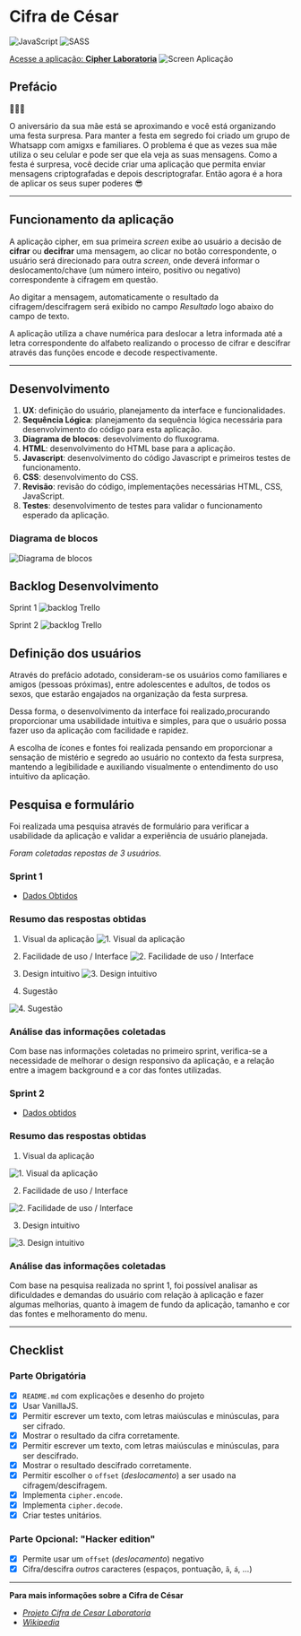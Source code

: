 # Cifra de César
![JavaScript](https://img.shields.io/badge/-JavaScript-%23F7DF1E.svg)
![SASS](https://img.shields.io/badge/-sass-%23D75893.svg)

[Acesse a aplicação: **Cipher Laboratoria**](https://layshidani.github.io/caesar-cipher/)
![Screen Aplicação](img/screen.jpg)

## Prefácio
:balloon::balloon::balloon:

O aniversário da sua mãe está se aproximando e você está organizando uma festa
surpresa. Para manter a festa em segredo foi criado um grupo de Whatsapp com
amigxs e familiares. O problema é que as vezes sua mãe utiliza o seu celular
e pode ser que ela veja as suas mensagens. Como a festa é surpresa, você
decide criar uma aplicação que permita enviar mensagens criptografadas e depois
descriptografar. Então agora é a hora de aplicar os seus super poderes 😎

---

## Funcionamento da aplicação

A aplicação cipher, em sua primeira *screen* exibe ao usuário a decisão de **cifrar** ou **decifrar** uma mensagem, ao clicar no botão correspondente, o usuário será direcionado para outra *screen*, onde deverá informar o deslocamento/chave (um número inteiro, positivo ou negativo) correspondente à cifragem em questão. 

Ao digitar a mensagem, automaticamente o resultado da cifragem/descifragem será exibido no campo *Resultado* logo abaixo do campo de texto.

A aplicação utiliza a chave numérica para deslocar a letra informada até a letra correspondente do alfabeto realizando o processo de cifrar e descifrar através das funções encode e decode respectivamente.

---

## Desenvolvimento
1. **UX**: definição do usuário, planejamento da interface e funcionalidades.
2. **Sequência Lógica**: planejamento da sequência lógica necessária para desenvolvimento do código para esta aplicação.
3. **Diagrama de blocos**: desevolvimento do fluxograma.
4. **HTML**: desenvolvimento do HTML base para a aplicação.
5. **Javascript**: desenvolvimento do código Javascript e primeiros testes de funcionamento.
6. **CSS**: desenvolvimento do CSS.
7. **Revisão**: revisão do código, implementações necessárias HTML, CSS, JavaScript.
8. **Testes**: desenvolvimento de testes para validar o funcionamento esperado da aplicação.

### Diagrama de blocos
![Diagrama de blocos](img/diagrama-de-blocos.png)

## Backlog Desenvolvimento

Sprint 1
![backlog Trello](img/backlog-sprint1.png)

Sprint 2
![backlog Trello](img/backlog-sprint2.png)


## Definição dos usuários
Através do prefácio adotado, consideram-se os usuários como familiares e amigos (pessoas próximas), entre adolescentes e adultos, de todos os sexos, que estarão engajados na organização da festa surpresa.

Dessa forma, o desenvolvimento da interface foi realizado,procurando proporcionar uma usabilidade intuitiva e simples, para que o usuário possa fazer uso da aplicação com facilidade e rapidez.

A escolha de ícones e fontes foi realizada pensando em proporcionar a sensação de mistério e segredo ao usuário no contexto da festa surpresa, mantendo a legibilidade e auxiliando visualmente o entendimento do uso intuitivo da aplicação.

## Pesquisa e formulário
Foi realizada uma pesquisa através de formulário para verificar a usabilidade da aplicação e validar a experiência de usuário planejada.

*Foram coletadas repostas de 3 usuários.*

### Sprint 1
* [Dados Obtidos](https://github.com/hlays/caesar-cipher/blob/master/pesquisa/Cipher%20-%20festa%20Surpresa%20(respostas)%20-%20Respostas%20ao%20formul%C3%A1rio%201.pdf)

### Resumo das respostas obtidas
1. Visual da aplicação
![1. Visual da aplicação](pesquisa/img/1-visual.png)

2. Facilidade de uso / Interface
![2. Facilidade de uso / Interface](pesquisa/img/2-facilidade-de-uso.png)

3. Design intuitivo
![3. Design intuitivo](pesquisa/img/3-intuitivo.png)

4. Sugestão

![4. Sugestão](pesquisa/img/4-sugestao.png)

### Análise das informações coletadas
Com base nas informações coletadas no primeiro sprint, verifica-se a necessidade de melhorar o design responsivo da aplicação, e a relação entre a imagem background e a cor das fontes utilizadas.

### Sprint 2
* [Dados obtidos](https://github.com/hlays/caesar-cipher/blob/master/pesquisa/sp2%20-%20Cipher%20-%20festa%20Surpresa%20(respostas)%20-%20Respostas%20ao%20formul%C3%A1rio%202.pdf)


### Resumo das respostas obtidas
1. Visual da aplicação

![1. Visual da aplicação](pesquisa/img/visual2.jpg)

2. Facilidade de uso / Interface

![2. Facilidade de uso / Interface](pesquisa/img/uso2.jpg)

3. Design intuitivo

![3. Design intuitivo](pesquisa/img/intuitivo2.jpg)


### Análise das informações coletadas
Com base na pesquisa realizada no sprint 1, foi possível analisar as dificuldades e demandas do usuário com relação à aplicação e fazer algumas melhorias, quanto à imagem de fundo da aplicação, tamanho e cor das fontes e melhoramento do menu.

---




## Checklist

### Parte Obrigatória

* [x] `README.md` com explicações e desenho do projeto
* [x] Usar VanillaJS.
* [x] Permitir escrever um texto, com letras maiúsculas e minúsculas, para ser cifrado.
* [x] Mostrar o resultado da cifra corretamente.
* [x] Permitir escrever um texto, com letras maiúsculas e minúsculas, para ser descifrado.
* [x] Mostrar o resultado descifrado corretamente.
* [x] Permitir escolher o `offset` (_deslocamento_) a ser usado na cifragem/descifragem.
* [x] Implementa `cipher.encode`.
* [x] Implementa `cipher.decode`.
* [x] Criar testes unitários.

### Parte Opcional: "Hacker edition"

* [x] Permite usar um `offset` (_deslocamento_) negativo
* [x] Cifra/descifra _outros_ caracteres (espaços, pontuação, `ã`, `á`, ...)

---
**Para mais informações sobre a Cifra de César**

* *[Projeto Cifra de Cesar Laboratoria](https://github.com/rafaelbcerri/caesar-cipher)*
* *[Wikipedia](https://pt.wikipedia.org/wiki/Cifra_de_C%C3%A9sar)*
